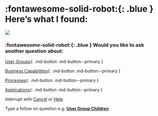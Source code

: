 # :fontawesome-solid-robot:{: .blue } Here’s what I found:

![](../images/chatbot-card-user-group.png)

### :fontawesome-solid-robot:{: .blue } Would you like to ask another question about:

[User Groups](../find-user-group-by/){: .md-button .md-button--primary }

[Business Capabilities](../find-business-capability-by/){: .md-button .md-button--primary }

[Processes](../find-process-by/){: .md-button .md-button--primary }

[Applications](../find-applications-by/){: .md-button .md-button--primary }

Interrupt with [Cancel](../cancel/) or [Help](../help/)

Type a follow on question e.g. **[User Group Children](../user-group-children-found/)**
